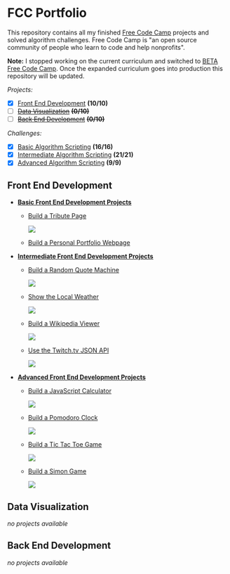 # FCC Portfolio

This repository contains all my finished [Free Code Camp](https://www.freecodecamp.com) projects and solved algorithm challenges. Free Code Camp is "an open source community of people who learn to code and help nonprofits".

**Note:** I stopped working on the current curriculum and switched to [BETA Free Code Camp](https://beta.freecodecamp.com). Once the expanded curriculum goes into production this repository will be updated.

*Projects:*
- [x] [Front End Development](https://github.com/bomholt/fcc-portfolio#front-end-development) **(10/10)**
- [ ] [~~Data Visualization~~](https://github.com/bomholt/fcc-portfolio#data-visualization) **~~(0/10)~~**
- [ ] [~~Back End Development~~](https://github.com/bomholt/fcc-portfolio#back-end-development) **~~(0/10)~~**

*Challenges:*
- [x] [Basic Algorithm Scripting](https://github.com/bomholt/fcc-portfolio/tree/master/basic_algorithm_scripting) **(16/16)**
- [x] [Intermediate Algorithm Scripting](https://github.com/bomholt/fcc-portfolio/tree/master/intermediate_algorithm_scripting) **(21/21)**
- [x] [Advanced Algorithm Scripting](https://github.com/bomholt/fcc-portfolio/tree/master/advanced_algorithm_scripting) **(9/9)**

## Front End Development

* [**Basic Front End Development Projects**](https://github.com/bomholt/fcc-portfolio/tree/master/basic_front_end_development_projects)
    * [Build a Tribute Page](https://michaelbomholt.com/fcc-portfolio/basic_front_end_development_projects/tribute_page)

        [![](https://rawgit.com/bomholt/fcc-portfolio/master/basic_front_end_development_projects/_assets/img/tribute_page.jpg)](https://michaelbomholt.com/fcc-portfolio/basic_front_end_development_projects/tribute_page)

    * [Build a Personal Portfolio Webpage](https://michaelbomholt.com/fcc-portfolio)

* [**Intermediate Front End Development Projects**](https://github.com/bomholt/fcc-portfolio/tree/master/intermediate_front_end_development_projects)
    * [Build a Random Quote Machine](https://michaelbomholt.com/fcc-portfolio/intermediate_front_end_development_projects/random_quote_machine)

        [![](https://rawgit.com/bomholt/fcc-portfolio/master/intermediate_front_end_development_projects/_assets/img/random_quote_machine.jpg)](https://michaelbomholt.com/fcc-portfolio/intermediate_front_end_development_projects/random_quote_machine)

    * [Show the Local Weather](https://michaelbomholt.com/fcc-portfolio/intermediate_front_end_development_projects/local_weather)

        [![](https://rawgit.com/bomholt/fcc-portfolio/master/intermediate_front_end_development_projects/_assets/img/local_weather.jpg)](https://michaelbomholt.com/fcc-portfolio/intermediate_front_end_development_projects/local_weather)

    * [Build a Wikipedia Viewer](https://michaelbomholt.com/fcc-portfolio/intermediate_front_end_development_projects/wikipedia_viewer)

        [![](https://rawgit.com/bomholt/fcc-portfolio/master/intermediate_front_end_development_projects/_assets/img/wikipedia_viewer.jpg)](https://michaelbomholt.com/fcc-portfolio/intermediate_front_end_development_projects/wikipedia_viewer)

    * [Use the Twitch.tv JSON API](https://michaelbomholt.com/fcc-portfolio/intermediate_front_end_development_projects/twitch_status)

        [![](https://rawgit.com/bomholt/fcc-portfolio/master/intermediate_front_end_development_projects/_assets/img/twitch_status.jpg)](https://michaelbomholt.com/fcc-portfolio/intermediate_front_end_development_projects/twitch_status)

* [**Advanced Front End Development Projects**](https://github.com/bomholt/fcc-portfolio/tree/master/advanced_front_end_development_projects)
    * [Build a JavaScript Calculator](https://michaelbomholt.com/fcc-portfolio/advanced_front_end_development_projects/js_calculator)

        [![](https://rawgit.com/bomholt/fcc-portfolio/master/advanced_front_end_development_projects/_assets/img/js_calculator.jpg)](https://michaelbomholt.com/fcc-portfolio/advanced_front_end_development_projects/js_calculator)

    * [Build a Pomodoro Clock](https://michaelbomholt.com/fcc-portfolio/advanced_front_end_development_projects/pomodoro_clock)

        [![](https://rawgit.com/bomholt/fcc-portfolio/master/advanced_front_end_development_projects/_assets/img/pomodoro_clock.jpg)](https://michaelbomholt.com/fcc-portfolio/advanced_front_end_development_projects/pomodoro_clock)

    * [Build a Tic Tac Toe Game](https://michaelbomholt.com/fcc-portfolio/advanced_front_end_development_projects/tic_tac_toe)

        [![](https://rawgit.com/bomholt/fcc-portfolio/master/advanced_front_end_development_projects/_assets/img/tic_tac_toe.jpg)](https://michaelbomholt.com/fcc-portfolio/advanced_front_end_development_projects/tic_tac_toe)

    * [Build a Simon Game](https://michaelbomholt.com/fcc-portfolio/advanced_front_end_development_projects/simon_game)

        [![](https://rawgit.com/bomholt/fcc-portfolio/master/advanced_front_end_development_projects/_assets/img/simon_game.jpg)](https://michaelbomholt.com/fcc-portfolio/advanced_front_end_development_projects/simon_game)

## Data Visualization

*no projects available*

## Back End Development

*no projects available*
